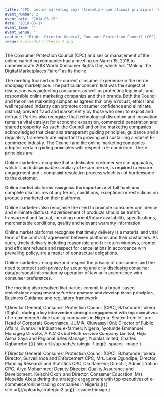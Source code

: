 ```yaml
---
title: "CPC, online marketing coys streamline operational principles for enhanced consumer confidence"
event_number: 2
event_date: '2018-03-15'
date: '2018-03-15'
event_time: ''
event_venue: ''
caption: '(Right) Director General, Consumer Protection Council (CPC), Babatunde Irukera, briefing the media after the key intervention strategic engagement with top executives of e-commerce/online trading companies in Nigeria, while Chief Executive, Park and Shop Departmental Shop, Haresh Keswani (left); Regional Sales Manager, Yudala Limited, Charles Ogbamebo (2nd left); Head of Corporate  Governance, JUMIA, Oluwaseyi Oni (2 nd right) and others listen with intense attention.'
image: /uploads/strategic-3.jpg
---
```

The Consumer Protection Council (CPC) and senior management of the online marketing companies had a meeting on March 15, 2018 to commemorate 2018 World Consumer Rights Day, which has “Making the Digital Marketplaces Fairer” as its theme.

The meeting focused on the current consumer experience in the online shopping marketplace. The particular concern that was the subject of discussion was protecting consumers as well as protecting legitimate and responsible online marketing companies and their brands. Both the Council and the online marketing companies agreed that only a robust, ethical and well regulated industry can promote consumer confidence and eliminate distrust; prevent fraud and market entry by those who seek to exploit and defraud. Parties also recognize that technological disruption and innovation remain a vital catalyst for economic expansion, commercial penetration and shared prosperity. As such, the Council and online marketing companies acknowledged that clear and transparent guiding principles, guidance and a regulatory framework are important to growing and sustaining a vibrant E-commerce industry. The Council and the online marketing companies adopted certain guiding principles with respect to E-commerce. These principles are:

Online marketers recognise that a dedicated customer service apparatus, which is an indispensable corollary of e-commerce, is required to ensure engagement and a complaint resolution process which is not burdensome to the customer.

Online market platforms recognise the importance of full frank and complete disclosures of any terms, conditions, exceptions or restrictions on products marketed on their platforms.

Online marketers also recognise the need to promote consumer confidence and eliminate distrust. Advertisement of products should be truthful, transparent and factual, including current/future availability, specifications, merchantable conditions, quality and relevant warranty information.

Online market platforms recognise that timely delivery is a material and vital term of the contract/ agreement between platforms and their customers. As such, timely delivery including reasonable and fair return windows, prompt and efficient refunds and respect for cancellations in accordance with prevailing policy, are a matter of contractual obligations.

Online marketers recognise and respect the privacy of consumers and the need to protect such privacy by securing and only disclosing consumer data/personal information by operation of law or in accordance with consumer preferences.

The meeting also resolved that parties commit to a broad-based stakeholder engagement to further promote and develop these principles, Business Guidance and regulatory framework.

![Director General, Consumer Protection Council (CPC), Babatunde Irukera (Right) , during a key intervention strategic engagement with top executives of e-commerce/online trading companies in Nigeria. Seated from left are: Head of Corporate Governance, JUMIA, Oluwaseyi Oni; Director of Public Affairs, Evansville Industries e-farmers Nigeria, Ayotunde Emmanuel; Managing Director, A.K.G Global Multi-service Company Limited, Hajia Aisha Gaya and Regional Sales Manager, Yudala Limited, Charles Ogbamebo.]({{ site.url}}/uploads/strategic-1.jpg){: .spaced-image }


![Director General, Consumer Protection Council (CPC), Babatunde Irukera; Director, Surveillance and Enforcement CPC, Mrs. Leke Ogundipe; Director, Planning Research and Statistics CPC, Ola Raheem; Director, Administration CPC, Aliyu Mohammed; Deputy Director, Quality Assurance and Development, Kelechi Okoh; and Director, Consumer Education, Mrs. Mopelola Akeju during the strategic engagement with top executives of e-commerce/online trading companies in Nigeria.]({{ site.url}}/uploads/strategic-2.jpg){: .spaced-image }
